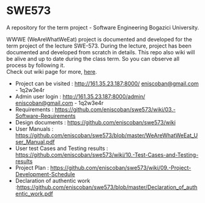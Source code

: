 # SWE573
A repository for the term project - Software Engineering Bogazici University.

WWWE (WeAreWhatWeEat) project is documented and developed for the term project of the lecture SWE-573. During the lecture, project has been documented and developed from scratch in details. This repo also wiki will be alive and up to date during the class term. So you can observe all process by following it.
<br> Check out wiki page for more, <a href="https://github.com/eniscoban/swe573/wiki">here</a>.


+ Project can be visited : http://161.35.23.187:8000/ eniscoban@gmail.com - 1q2w3e4r
+ Admin user login : http://161.35.23.187:8000/admin/  eniscoban@gmail.com - 1q2w3e4r
+ Requirements : https://github.com/eniscoban/swe573/wiki/03.-Software-Requirements
+ Design documents : https://github.com/eniscoban/swe573/wiki
+ User Manuals : https://github.com/eniscoban/swe573/blob/master/WeAreWhatWeEat_User_Manual.pdf
+ User test Cases and Testing results : https://github.com/eniscoban/swe573/wiki/10.-Test-Cases-and-Testing-results
+ Project Plan : https://github.com/eniscoban/swe573/wiki/09.-Project-Development-Schedule
+ Declaration of authentic work :https://github.com/eniscoban/swe573/blob/master/Declaration_of_authentic_work.pdf
